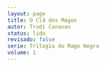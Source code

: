 ```yaml
---
layout: page
title: O Clã dos Magos
autor: Trudi Canavan
status: lido
revisado: false
serie: Trilogia do Mago Negro
volume: 1
---
```

